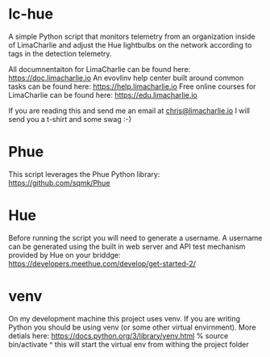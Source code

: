 # lc-hue
A simple Python script that monitors telemetry from an organization inside of LimaCharlie and adjust the Hue lightbulbs on the network according to tags in the detection telemetry.

All documnentaiton for LimaCharlie can be found here: https://doc.limacharlie.io
An evovlinv help center built around common tasks can be found here: https://help.limacharlie.io
Free online courses for LimaCharlie can be found here: https://edu.limacharlie.io

If you are reading this and send me an email at chris@limacharlie.io I will send you a 
t-shirt and some swag :-)

# Phue
This script leverages the Phue Python library: https://github.com/sqmk/Phue

# Hue
Before running the script you will need to generate a username.
A username can be generated using the built in web server and API test mechanism
provided by Hue on your briddge: https://developers.meethue.com/develop/get-started-2/

# venv
On my development machine this project uses venv. If you are writing Python you should be using venv (or some other virtual envirnment). More detials here: https://docs.python.org/3/library/venv.html
% source bin/activate
^ this will start the virtual env from withing the project folder
